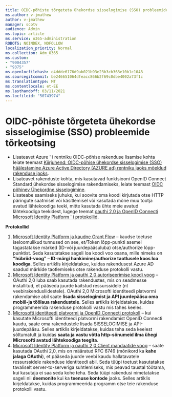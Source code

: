 ```yaml
---
title: OIDC-põhiste tõrgeteta ühekordse sisselogimise (SSO) probleemide tõrkeotsing
ms.author: v-jmathew
author: v-jmathew
manager: scotv
audience: Admin
ms.topic: article
ms.service: o365-administration
ROBOTS: NOINDEX, NOFOLLOW
localization_priority: Normal
ms.collection: Adm_O365
ms.custom:
- "9004357"
- "9375"
ms.openlocfilehash: e4ddde6176d9ab021b93e23b3cb363e10b1c1048
ms.sourcegitcommit: be246651064dfeacc866b2f69c0dbe4002a73f1c
ms.translationtype: MT
ms.contentlocale: et-EE
ms.lasthandoff: 03/11/2021
ms.locfileid: "50743974"
---
```

# <a name="troubleshoot-oidc-based-seamless-single-sign-on-sso-issues"></a>OIDC-põhiste tõrgeteta ühekordse sisselogimise (SSO) probleemide tõrkeotsing

- Lisateavet Azure ' i rentniku OIDC-põhise rakenduse lisamise kohta leiate teemast [Kiirjuhend: OIDC-põhise ühekordse sisselogimise (SSO) häälestamine Azure Active Directory (AZURE ad) rentniku jaoks mõeldud rakenduse jaoks](https://docs.microsoft.com/azure/active-directory/manage-apps/add-application-portal-setup-oidc-sso).
- Lisateavet rakenduste kohta, mis kasutavad funktsiooni OpenID Connect Standard ühekordse sisselogimise rakendamiseks, leiate teemast [OIDC põhinev Ühekordne sisselogimine](https://docs.microsoft.com/azure/active-directory/manage-apps/configure-oidc-single-sign-on).
- Lisateabe saamiseks juhuks, kui soovite oma koodi kirjutada otse HTTP päringute saatmisel või käsitlemisel või kasutada mõne muu tootja avatud lähtekoodiga teeki, mitte kasutada ühte meie avatud lähtekoodiga teekidest, lugege teemat [oauthi 2,0 ja OpenID Connecti Microsoft Identity Platform ' i protokollid](https://docs.microsoft.com/azure/active-directory/develop/active-directory-v2-protocols).

**Protokollid**

1. [Microsoft Identity Platform ja kaudne Grant Flow](https://docs.microsoft.com/azure/active-directory/develop/v2-oauth2-implicit-grant-flow) – kaudse toetuse iseloomulikud tunnused on see, et/Token lõpp-punkti asemel tagastatakse märked (ID-või juurdepääsuluba) otse/authorize lõpp-punktist. Seda kasutatakse sageli loa koodi voo osana, mille nimeks on **"hübriid-voog" – ID-märgi hankimine/authorize taotlusele koos loa koodiga**. Selles artiklis kirjeldatakse, kuidas rakendusest Azure AD saadud märkide taotlemiseks otse rakenduse protokolli vastu.
2. [Microsoft Identity Platform ja oauthi 2,0 autoriseerimise koodi voog](https://docs.microsoft.com/azure/active-directory/develop/v2-oauth2-auth-code-flow) – OAuthi 2,0 luba saab kasutada rakendustes, mis on seadmesse installitud, et pääseda juurde kaitstud ressurssidele (nt veebirakendusliidestele). OAuthi 2,0 Microsofti identiteedi platvormi rakendamise abil saate **lisada sisselogimist ja API juurdepääsu oma mobiil-ja töölaua rakendustele**. Selles artiklis kirjeldatakse, kuidas programmeerida rakenduse protokolli vastu mis tahes keeles.
3. [Microsofti identiteedi platvormi ja OpenID Connecti protokoll](https://docs.microsoft.com/azure/active-directory/develop/v2-protocols-oidc) – kui kasutate Microsofti identiteedi platvormi rakendamist OpenID Connecti kaudu, saate oma rakendustele lisada SISSELOGIMISE ja API-juurdepääsu. Selles artiklis kirjeldatakse, kuidas teha seda keelest sõltumatult ja kuidas **saata ja vastu võtta http-sõnumeid ilma ühegi Microsofti avatud lähtekoodiga teegita**.
4. [Microsoft Identity Platform ja oauthi 2,0 Client mandaatide voog](https://docs.microsoft.com/azure/active-directory/develop/v2-oauth2-client-creds-grant-flow) – saate kasutada OAuthi 2,0, mis on määratud RFC 6749 (mõnikord ka **kahe jalaga OAuthi**), et pääseda juurde veebi kaudu hallatavatele ressurssidele rakenduse identiteedi abil. Seda tüüpi toetust kasutatakse tavaliselt server-to-serveriga suhtlemiseks, mis peavad taustal töötama, kui kasutaja ei saa seda kohe teha. Seda tüüpi rakendusi nimetatakse sageli nii **deemonite** kui ka **teenuse kontode** jaoks. Selles artiklis kirjeldatakse, kuidas programmeerida programm otse teie rakenduse protokolli vastu.
